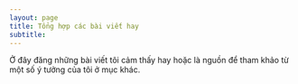 ```yaml
---
layout: page
title: Tổng hợp các bài viết hay
subtitle: 
---
```

Ở đây đăng những bài viết tôi cảm thấy hay hoặc là nguồn để tham khảo từ một số ý tưởng của tôi ở mục khác.
